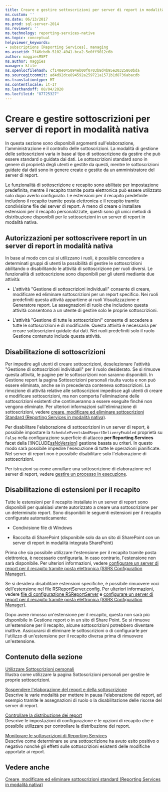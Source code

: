 ```yaml
---
title: Creare e gestire sottoscrizioni per server di report in modalità nativa | Microsoft Docs
ms.custom: ''
ms.date: 06/13/2017
ms.prod: sql-server-2014
ms.reviewer: ''
ms.technology: reporting-services-native
ms.topic: conceptual
helpviewer_keywords:
- subscriptions [Reporting Services], managing
ms.assetid: 7f46cbdb-5102-4941-bca2-5e0ff9012c6b
author: maggiesMSFT
ms.author: maggies
manager: kfile
ms.openlocfilehash: cf140e045094eb00f0703b8d4b95e20325860bda
ms.sourcegitcommit: ad4d92dce894592a259721a1571b1d8736abacdb
ms.translationtype: MT
ms.contentlocale: it-IT
ms.lasthandoff: 08/04/2020
ms.locfileid: "87725327"
---
```

# <a name="create-and-manage-subscriptions-for-native-mode-report-servers"></a>Creare e gestire sottoscrizioni per server di report in modalità nativa
  In questa sezione sono disponibili argomenti sull'elaborazione, l'amministrazione e il controllo delle sottoscrizioni. La modalità di gestione delle sottoscrizioni varia in base al tipo di sottoscrizione da gestire che può essere standard o guidata dai dati. Le sottoscrizioni standard sono in genere di proprietà degli utenti e gestite da questi, mentre le sottoscrizioni guidate dai dati sono in genere create e gestite da un amministratore del server di report.  
  
 Le funzionalità di sottoscrizione e recapito sono abilitate per impostazione predefinita, mentre il recapito tramite posta elettronica può essere utilizzato solo dopo averlo configurato. Le estensioni per il recapito predefinite includono il recapito tramite posta elettronica e il recapito tramite condivisione file del server di report. A meno di creare o installare estensioni per il recapito personalizzate, questi sono gli unici metodi di distribuzione disponibili per le sottoscrizioni in un server di report in modalità nativa.  
  
## <a name="permissions-for-subscribing-to-reports-on-a-native-mode-report-server"></a>Autorizzazioni per sottoscrivere report in un server di report in modalità nativa  
 In base al modo con cui si utilizzano i ruoli, è possibile concedere a determinati gruppi di utenti la possibilità di gestire le sottoscrizioni abilitando o disabilitando le attività di sottoscrizione per ruoli diversi. Le funzionalità di sottoscrizione sono disponibili per gli utenti mediante due attività:  
  
-   L'attività "Gestione di sottoscrizioni individuali" consente di creare, modificare ed eliminare sottoscrizioni per un report specifico. Nei ruoli predefiniti questa attività appartiene ai ruoli Visualizzazione e Generatore report. Le assegnazioni di ruolo che includono questa attività consentono a un utente di gestire solo le proprie sottoscrizioni.  
  
-   L'attività "Gestione di tutte le sottoscrizioni" consente di accedere a tutte le sottoscrizioni e di modificarle. Questa attività è necessaria per creare sottoscrizioni guidate dai dati. Nei ruoli predefiniti solo il ruolo Gestione contenuto include questa attività.  
  
## <a name="disabling-subscriptions"></a>Disabilitazione di sottoscrizioni  
 Per impedire agli utenti di creare sottoscrizioni, deselezionare l'attività "Gestione di sottoscrizioni individuali" per il ruolo desiderato. Se si rimuove questa attività, le pagine per le sottoscrizioni non saranno disponibili. In Gestione report la pagina Sottoscrizioni personali risulta vuota e non può essere eliminata, anche se in precedenza conteneva sottoscrizioni. La rimozione di attività relative alle sottoscrizioni impedisce agli utenti di creare e modificare sottoscrizioni, ma non comporta l'eliminazione delle sottoscrizioni esistenti che continueranno a essere eseguite finché non vengono eliminate. Per ulteriori informazioni sull'eliminazione di sottoscrizioni, vedere [creare, modificare ed eliminare sottoscrizioni Standard &#40;Reporting Services in modalità nativa&#41;](subscriptions/create-and-manage-subscriptions-for-native-mode-report-servers.md).  
  
 Per disabilitare l'elaborazione di sottoscrizioni in un server di report, è possibile impostare la `ScheduleEventsAndReportDeliveryEnabled` proprietà su `False` nella configurazione superficie di attacco **per Reporting Services** facet della [!INCLUDE[ssNoVersion](../includes/ssnoversion-md.md)] gestione basata su criteri. In questo modo sarà possibile impedire l'esecuzione di tutte le operazioni pianificate. Nel server di report non è possibile disabilitare solo l'elaborazione di sottoscrizioni.  
  
 Per istruzioni su come annullare una sottoscrizione di elaborazione nel server di report, vedere [gestire un processo in esecuzione](subscriptions/manage-a-running-process.md).  
  
## <a name="disabling-delivery-extensions"></a>Disabilitazione di estensioni per il recapito  
 Tutte le estensioni per il recapito installate in un server di report sono disponibili per qualsiasi utente autorizzato a creare una sottoscrizione per un determinato report. Sono disponibili le seguenti estensioni per il recapito configurate automaticamente:  
  
-   Condivisione file di Windows  
  
-   Raccolta di SharePoint (disponibile solo da un sito di SharePoint con un server di report in modalità integrata SharePoint)  
  
 Prima che sia possibile utilizzare l'estensione per il recapito tramite posta elettronica, è necessario configurarla. In caso contrario, l'estensione non sarà disponibile. Per ulteriori informazioni, vedere [configurare un server di report per il recapito tramite posta elettronica &#40;SSRS Configuration Manager&#41;](../../2014/sql-server/install/configure-a-report-server-for-e-mail-delivery-ssrs-configuration-manager.md).  
  
 Se si desidera disabilitare estensioni specifiche, è possibile rimuovere voci dell'estensione nel file RSReportServer.config. Per ulteriori informazioni, vedere [file di configurazione RSReportServer](report-server/rsreportserver-config-configuration-file.md) e [configurare un server di report per il recapito tramite posta elettronica &#40;SSRS Configuration Manager&#41;](../../2014/sql-server/install/configure-a-report-server-for-e-mail-delivery-ssrs-configuration-manager.md).  
  
 Dopo avere rimosso un'estensione per il recapito, questa non sarà più disponibile in Gestione report o in un sito di Share Point. Se si rimuove un'estensione per il recapito, alcune sottoscrizioni potrebbero diventare inattive. Assicurarsi di eliminare le sottoscrizioni o di configurarle per l'utilizzo di un'estensione per il recapito diversa prima di rimuovere un'estensione.  
  
## <a name="in-this-section"></a>Contenuto della sezione  
 [Utilizzare Sottoscrizioni personali](subscriptions/use-my-subscriptions-native-mode-report-server.md)  
 Illustra come utilizzare la pagina Sottoscrizioni personali per gestire le proprie sottoscrizioni.  
  
 [Sospendere l'elaborazione del report e della sottoscrizione](subscriptions/disable-or-pause-report-and-subscription-processing.md)  
 Descrive le varie modalità per mettere in pausa l'elaborazione del report, ad esempio tramite le assegnazioni di ruolo o la disabilitazione delle risorse del server di report.  
  
 [Controllare la distribuzione dei report](../../2014/reporting-services/control-report-distribution.md)  
 Descrive le impostazioni di configurazione e le opzioni di recapito che è possibile utilizzare per controllare la distribuzione dei report.  
  
 [Monitorare le sottoscrizioni di Reporting Services](subscriptions/monitor-reporting-services-subscriptions.md)  
 Descrive come determinare se una sottoscrizione ha avuto esito positivo o negativo nonché gli effetti sulle sottoscrizioni esistenti delle modifiche apportate ai report.  
  
## <a name="see-also"></a>Vedere anche  
 [Creare, modificare ed eliminare sottoscrizioni standard &#40;Reporting Services in modalità nativa&#41;](subscriptions/create-and-manage-subscriptions-for-native-mode-report-servers.md)  
  
  
